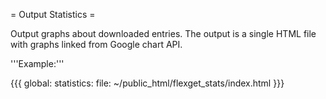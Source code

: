 = Output Statistics =

Output graphs about downloaded entries. The output is a single HTML file with graphs linked from Google chart API.

'''Example:'''

{{{
global:
   statistics: 
      file: ~/public_html/flexget_stats/index.html
}}}
